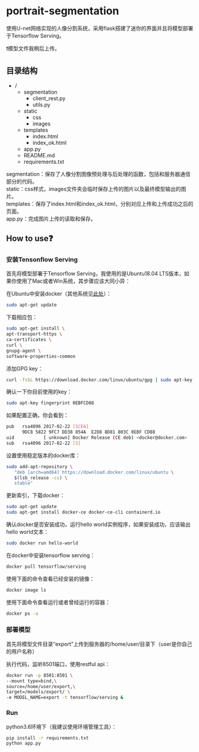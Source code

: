 # portrait-segmentation

使用U-net网络实现的人像分割系统，采用flask搭建了迷你的界面并且将模型部署于Tensorflow Serving。

❗模型文件我稍后上传。

## 目录结构

- /
   - segmentation
        - client_rest.py
        - utils.py
   - static
        - css
        - images
   - templates
        - index.html
        - index_ok.html
   - app.py
   - README.md
   - requirements.txt
   

segmentation：保存了人像分割图像预处理与后处理的函数，包括和服务器通信部分的代码。  
static：css样式，images文件夹会临时保存上传的图片以及最终模型输出的图片。  
templates：保存了index.html和index_ok.html，分别对应上传和上传成功之后的页面。  
app.py：完成图片上传的读取和保存。

## How to use❓

### 安装Tensonflow Serving

首先将模型部署于Tensorflow Serving，我使用的是Ubuntu18.04 LTS版本，如果你使用了Mac或者Win系统，其步骤应该大同小异：

在Ubuntu中安装docker（其他系统见[此处](https://docs.docker.com/get-docker/)）：

```bash
sudo apt-get update
```

下载相应包：

```bash
sudo apt-get install \
apt-transport-https \
ca-certificates \
curl \
gnupg-agent \
software-properties-common
```

添加GPG key：

```bash
curl -fsSL https://download.docker.com/linux/ubuntu/gpg | sudo apt-key add -
```

确认一下你目前使用的key：

```bash
sudo apt-key fingerprint 0EBFCD88
```

如果配置正确，你会看到：

```bash
pub   rsa4096 2017-02-22 [SCEA]
      9DC8 5822 9FC7 DD38 854A  E2D8 8D81 803C 0EBF CD88
uid           [ unknown] Docker Release (CE deb) <docker@docker.com>
sub   rsa4096 2017-02-22 [S]
```

设置使用稳定版本的docker库：

```bash
sudo add-apt-repository \
   "deb [arch=amd64] https://download.docker.com/linux/ubuntu \
   $(lsb_release -cs) \
   stable"
```

更新索引，下载docker：

```bash
sudo apt-get update
sudo apt-get install docker-ce docker-ce-cli containerd.io
```

确认docker是否安装成功，运行hello world实例程序，如果安装成功，应该输出hello world文本：

```bash
sudo docker run hello-world
```

在docker中安装tensorflow serving：

```bash
docker pull tensorflow/serving
```

使用下面的命令查看已经安装的镜像：

```bash
docker image ls
```

使用下面命令查看运行或者曾经运行的容器：

```bash
docker ps -a
```

### 部署模型

首先将模型文件目录“export”上传到服务器的/home/user/目录下（user是你自己的用户名称）

执行代码，监听8501端口，使用restful api：

```bash
docker run -p 8501:8501 \
--mount type=bind,\
source=/home/user/export,\
target=/models/export/ \
-e MODEL_NAME=export -t tensorflow/serving &
```

### Run

python3.6环境下（我建议使用环境管理工具）：

```bash
pip install -r requirements.txt
python app.py
```

